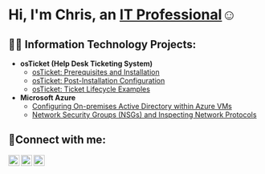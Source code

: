 <h1>Hi, I'm Chris, an <a href="https://linkedin.com/in/Josh">IT Professional</a>☺</h1>

<h2>👨‍💻 Information Technology Projects:</h2>

- <b>osTicket (Help Desk Ticketing System)</b>
  - [osTicket: Prerequisites and Installation](https://github.com/czturrubiartes/osticket-prereqs)
  - [osTicket: Post-Installation Configuration](https://github.com/czturrubiartes/osTicket-Post-Install-configuration)
  - [osTicket: Ticket Lifecycle Examples](https://github.com/czturrubiartes/osTicket-ticket-lifecycle)
- <b>Microsoft Azure</b>
  - [Configuring On-premises Active Directory within Azure VMs](https://github.com/czturrubiartes/On-premises-Active-Directory-Deployed-in-the-Cloud-Azure-)
  - [Network Security Groups (NSGs) and Inspecting Network Protocols](https://github.com/czturrubiartes/azure-network-protocols)

<h2>🤳Connect with me:</h2>

[<img align="left" alt="Josh | Twitter" width="22px" src="https://cdn.jsdelivr.net/npm/simple-icons@v3/icons/twitter.svg" />][twitter]
[<img align="left" alt="Josh | LinkedIn" width="22px" src="https://cdn.jsdelivr.net/npm/simple-icons@v3/icons/linkedin.svg" />][linkedin]
[<img align="left" alt="Josh | Instagram" width="22px" src="https://cdn.jsdelivr.net/npm/simple-icons@v3/icons/instagram.svg" />][instagram]

[twitter]: https://twitter.com/Josh
[instagram]: https://www.instagram.com/Josh
[linkedin]: https://linkedin.com/in/Josh
